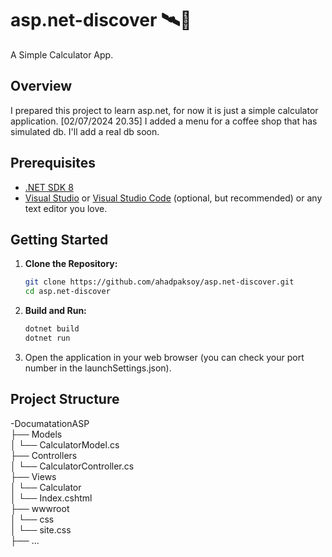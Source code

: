 # asp.net-discover 🛰️🌌

A Simple Calculator App.

## Overview

I prepared this project to learn asp.net, for now it is just a simple calculator application.
[02/07/2024 20.35] I added a menu for a coffee shop that has simulated db. I'll add a real db soon.

## Prerequisites

- [.NET SDK 8](https://dotnet.microsoft.com/download)
- [Visual Studio](https://visualstudio.microsoft.com/) or [Visual Studio Code](https://code.visualstudio.com/) (optional, but recommended) or any text editor you love.

## Getting Started

1. **Clone the Repository:**

    ```bash
    git clone https://github.com/ahadpaksoy/asp.net-discover.git
    cd asp.net-discover
    ```

2. **Build and Run:**

    ```bash
    dotnet build
    dotnet run
    ```

3. Open the application in your web browser (you can check your port number in the launchSettings.json).

## Project Structure

-DocumatationASP\
├── Models\
│ └── CalculatorModel.cs\
├── Controllers\
│ └── CalculatorController.cs\
├── Views\
│ └── Calculator\
│   └── Index.cshtml\
├── wwwroot\
│ └── css\
│ └── site.css\
├── ...

